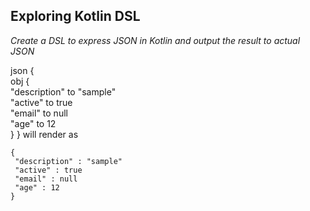 ## Exploring Kotlin DSL

*Create a DSL to express JSON in Kotlin and output the result to actual JSON*

json {  
    obj {  
        "description" to "sample"  
        "active"      to true  
        "email"       to null  
        "age"         to 12  
    }
}
will render as  

```
{  
 "description" : "sample"  
 "active" : true  
 "email" : null  
 "age" : 12  
}  
```
